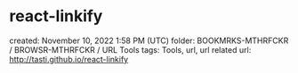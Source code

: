 # react-linkify

created: November 10, 2022 1:58 PM (UTC)
folder: BOOKMRKS-MTHRFCKR / BROWSR-MTHRFCKR / URL Tools
tags: Tools, url, url related
url: http://tasti.github.io/react-linkify
